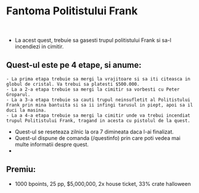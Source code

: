 # Fantoma Politistului Frank <br><br>


- La acest quest, trebuie sa gasesti trupul politistului Frank si sa-l incendiezi in cimitir.

## Quest-ul este pe 4 etape, si anume:
	- La prima etapa trebuie sa mergi la vrajitoare si sa iti citeasca in globul de cristal. Va trebui sa platesti $500.000.
	- La a 2-a etapa trebuie sa mergi la cimitir sa vorbesti cu Peter Groparul.
	- La a 3-a etapa trebuie sa cauti trupul neinsufletit al Politistului Frank prin mina bantuita si sa ii infingi tarusul in piept, apoi sa il duci la masina.
	- La a 4-a etapa trebuie sa mergi la cimitir unde va trebui incendiat trupul Politistului Frank, tragand in acesta cu pistolul de la quest. 


- Quest-ul se reseteaza zilnic la ora 7 dimineata daca l-ai finalizat.
- Quest-ul dispune de comanda (/questinfo) prin care poti vedea mai multe informatii despre quest.
- 
## Premiu: 
- 1000 bpoints, 25 pp, $5,000,000, 2x house ticket, 33% crate halloween
